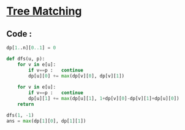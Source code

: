 # [Tree Matching](https://cses.fi/problemset/task/1130)

## Code :
```python
dp[1..n][0..1] = 0

def dfs(u, p):
    for v in e[u]:
        if v==p :   continue
        dp[u][0] += max(dp[v][0], dp[v][1])
  
    for v in e[u]:
        if v==p :   continue
        dp[u][1] += max(dp[u][1], 1+dp[v][0]-dp[v][1]+dp[u][0])
    return

dfs(1, -1)
ans = max(dp[1][0], dp[1][1])
```
